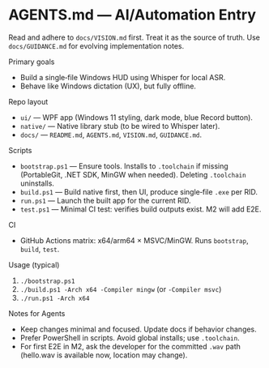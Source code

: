 # AGENTS.md — AI/Automation Entry

Read and adhere to `docs/VISION.md` first. Treat it as the source of truth. Use `docs/GUIDANCE.md` for evolving implementation notes.

Primary goals
- Build a single‑file Windows HUD using Whisper for local ASR.
- Behave like Windows dictation (UX), but fully offline.

Repo layout
- `ui/` — WPF app (Windows 11 styling, dark mode, blue Record button).
- `native/` — Native library stub (to be wired to Whisper later).
- `docs/` — `README.md`, `AGENTS.md`, `VISION.md`, `GUIDANCE.md`.

Scripts
- `bootstrap.ps1` — Ensure tools. Installs to `.toolchain` if missing (PortableGit, .NET SDK, MinGW when needed). Deleting `.toolchain` uninstalls.
- `build.ps1` — Build native first, then UI, produce single‑file `.exe` per RID.
- `run.ps1` — Launch the built app for the current RID.
- `test.ps1` — Minimal CI test: verifies build outputs exist. M2 will add E2E.

CI
- GitHub Actions matrix: x64/arm64 × MSVC/MinGW. Runs `bootstrap`, `build`, `test`.

Usage (typical)
1) `./bootstrap.ps1`
2) `./build.ps1 -Arch x64 -Compiler mingw` (or `-Compiler msvc`)
3) `./run.ps1 -Arch x64`

Notes for Agents
- Keep changes minimal and focused. Update docs if behavior changes.
- Prefer PowerShell in scripts. Avoid global installs; use `.toolchain`.
- For first E2E in M2, ask the developer for the committed `.wav` path (hello.wav is available now, location may change).


